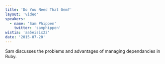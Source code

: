 ```yaml
---
title: 'Do You Need That Gem?'
layout: 'video'
speakers:
  - name: 'Sam Phippen'
    twitter: 'samphippen'
wistia: 'aa5eisix22'
date: '2015-07-20'
---
```


Sam discusses the problems and advantages of managing dependancies in Ruby.

